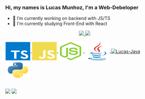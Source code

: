 ### Hi, my names is Lucas Munhoz, I'm a Web-Debeloper
- 🔭 I’m currently working on backend with JS/TS
- 🌱 I'm currently studying Front-End with React

<div align="center">
  <a href="https://github.com/munhoz2k">
  <img height="170em" src="https://github-readme-stats.vercel.app/api?username=munhoz2k&show_icons=true&theme=dark&include_all_commits=true&count_private=true"/>
  <img height="170em" src="https://github-readme-stats.vercel.app/api/top-langs/?username=munhoz2k&layout=compact&langs_count=7&theme=dark"/>
</div>
<div style="display: inline_block"><br>
    <img align="center" alt="Lucas-Ts" height="60" width="80" src="https://raw.githubusercontent.com/devicons/devicon/master/icons/typescript/typescript-original.svg">
    <img align="center" alt="Lucas-Js" height="60" width="80" src="https://raw.githubusercontent.com/devicons/devicon/master/icons/javascript/javascript-plain.svg">
  <img align="center" alt="Lucas-Node" height="60" width="80" src="https://raw.githubusercontent.com/devicons/devicon/master/icons/nodejs/nodejs-original.svg">
  <img align="center" alt="Lucas-Java" height="60" width="80" src="https://raw.githubusercontent.com/devicons/devicon/master/icons/java/java-original.svg">
  <img align="center" alt="Lucas-Java" height="60" width="80" src="https://camo.githubusercontent.com/a8e2a5e36df66e1a1c36912287b4dbc5e72fa5d154ab191b7fc5c6e1f32fc8fd/68747470733a2f2f63646e2e6a7364656c6976722e6e65742f67682f64657669636f6e732f64657669636f6e2f69636f6e732f737072696e672f737072696e672d6f726967696e616c2d776f72646d61726b2e737667">
  <img align="center" alt="Lucas-Python" height="60" width="80" src="https://raw.githubusercontent.com/devicons/devicon/master/icons/python/python-original.svg">
</div>
  
  ##
 
<div> 
  <a href = "mailto:lucasmunhozarruda@gmail.com"><img src="https://img.shields.io/badge/-Gmail-%23333?style=for-the-badge&logo=gmail&logoColor=white" target="_blank"></a>
  <a href="https://www.linkedin.com/in/lucas-munhoz-b946131a5/" target="_blank"><img src="https://img.shields.io/badge/-LinkedIn-%230077B5?style=for-the-badge&logo=linkedin&logoColor=white" target="_blank"></a> 
</div>
